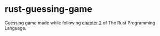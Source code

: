 # rust-guessing-game

Guessing game made while following [chapter 2](https://doc.rust-lang.org/stable/book/ch02-00-guessing-game-tutorial.html) of The Rust Programming Language.

